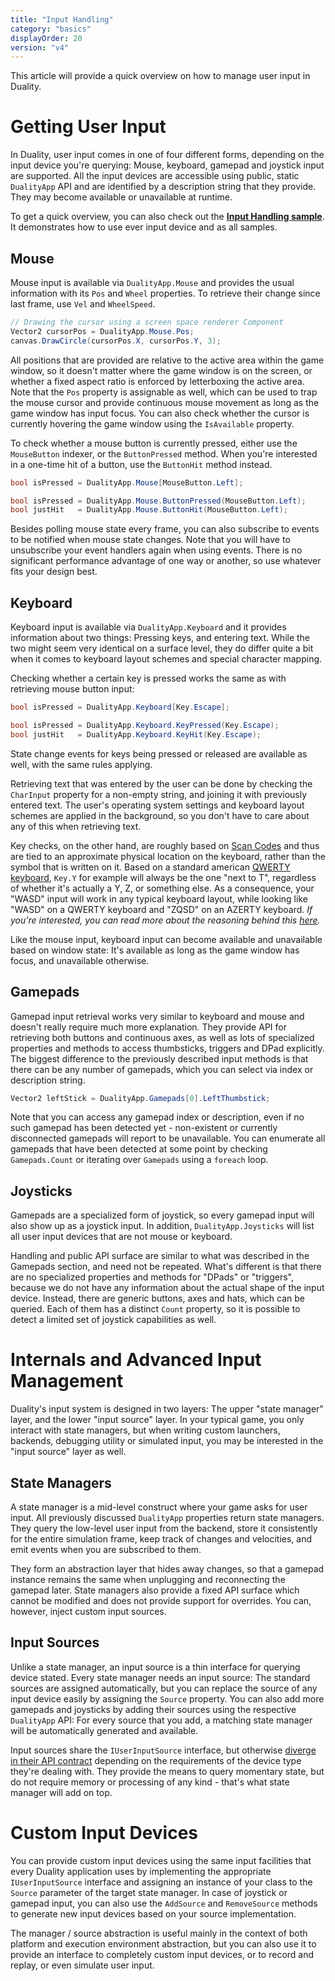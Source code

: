 ```yaml
---
title: "Input Handling"
category: "basics"
displayOrder: 20
version: "v4"
---
```


This article will provide a quick overview on how to manage user input in Duality.

# Getting User Input

In Duality, user input comes in one of four different forms, depending on the input device you're querying: Mouse, keyboard, gamepad and joystick input are supported. All the input devices are accessible using public, static `DualityApp` API and are identified by a description string that they provide. They may become available or unavailable at runtime.

To get a quick overview, you can also check out the [**Input Handling sample**](https://www.nuget.org/packages/AdamsLair.Duality.Samples.InputHandling/). It demonstrates how to use ever input device and as all samples.

## Mouse

Mouse input is available via `DualityApp.Mouse` and provides the usual information with its `Pos` and `Wheel` properties. To retrieve their change since last frame, use `Vel` and `WheelSpeed`.

```csharp
// Drawing the cursor using a screen space renderer Component
Vector2 cursorPos = DualityApp.Mouse.Pos;
canvas.DrawCircle(cursorPos.X, cursorPos.Y, 3);
```

All positions that are provided are relative to the active area within the game window, so it doesn't matter where the game window is on the screen, or whether a fixed aspect ratio is enforced by letterboxing the active area. Note that the `Pos` property is assignable as well, which can be used to trap the mouse cursor and provide continuous mouse movement as long as the game window has input focus. You can also check whether the cursor is currently hovering the game window using the `IsAvailable` property.

To check whether a mouse button is currently pressed, either use the `MouseButton` indexer, or the `ButtonPressed` method. When you're interested in a one-time hit of a button, use the `ButtonHit` method instead.

```csharp
bool isPressed = DualityApp.Mouse[MouseButton.Left];
```

```csharp
bool isPressed = DualityApp.Mouse.ButtonPressed(MouseButton.Left);
bool justHit   = DualityApp.Mouse.ButtonHit(MouseButton.Left);
```

Besides polling mouse state every frame, you can also subscribe to events to be notified when mouse state changes. Note that you will have to unsubscribe your event handlers again when using events. There is no significant performance advantage of one way or another, so use whatever fits your design best.

## Keyboard

Keyboard input is available via `DualityApp.Keyboard` and it provides information about two things: Pressing keys, and entering text. While the two might seem very identical on a surface level, they do differ quite a bit when it comes to keyboard layout schemes and special character mapping.

Checking whether a certain key is pressed works the same as with retrieving mouse button input:

```csharp
bool isPressed = DualityApp.Keyboard[Key.Escape];
```

```csharp
bool isPressed = DualityApp.Keyboard.KeyPressed(Key.Escape);
bool justHit   = DualityApp.Keyboard.KeyHit(Key.Escape);
```

State change events for keys being pressed or released are available as well, with the same rules applying.

Retrieving text that was entered by the user can be done by checking the `CharInput` property for a non-empty string, and joining it with previously entered text. The user's operating system settings and keyboard layout schemes are applied in the background, so you don't have to care about any of this when retrieving text.

Key checks, on the other hand, are roughly based on [Scan Codes](https://en.wikipedia.org/wiki/Scancode) and thus are tied to an approximate physical location on the keyboard, rather than the symbol that is written on it. Based on a standard american [QWERTY keyboard](https://en.wikipedia.org/wiki/QWERTY), `Key.Y` for example will always be the one "next to T", regardless of whether it's actually a Y, Z, or something else. As a consequence, your "WASD" input will work in any typical keyboard layout, while looking like "WASD" on a QWERTY keyboard and "ZQSD" on an AZERTY keyboard. _If you're interested, you can read more about the reasoning behind this [here](https://github.com/opentk/opentk/pull/269#issuecomment-184367936)._

Like the mouse input, keyboard input can become available and unavailable based on window state: It's available as long as the game window has focus, and unavailable otherwise.

## Gamepads

Gamepad input retrieval works very similar to keyboard and mouse and doesn't really require much more explanation. They provide API for retrieving both buttons and continuous axes, as well as lots of specialized properties and methods to access thumbsticks, triggers and DPad explicitly. The biggest difference to the previously described input methods is that there can be any number of gamepads, which you can select via index or description string.

```csharp
Vector2 leftStick = DualityApp.Gamepads[0].LeftThumbstick;
```

Note that you can access any gamepad index or description, even if no such gamepad has been detected yet - non-existent or currently disconnected gamepads will report to be unavailable. You can enumerate all gamepads that have been detected at some point by checking `Gamepads.Count` or iterating over `Gamepads` using a `foreach` loop.

## Joysticks

Gamepads are a specialized form of joystick, so every gamepad input will also show up as a joystick input. In addition, `DualityApp.Joysticks` will list all user input devices that are not mouse or keyboard.

Handling and public API surface are similar to what was described in the Gamepads section, and need not be repeated. What's different is that there are no specialized properties and methods for "DPads" or "triggers", because we do not have any information about the actual shape of the input device. Instead, there are generic buttons, axes and hats, which can be queried. Each of them has a distinct `Count` property, so it is possible to detect a limited set of joystick capabilities as well.

# Internals and Advanced Input Management

Duality's input system is designed in two layers: The upper "state manager" layer, and the lower "input source" layer. In your typical game, you only interact with state managers, but when writing custom launchers, backends, debugging utility or simulated input, you may be interested in the "input source" layer as well.

## State Managers

A state manager is a mid-level construct where your game asks for user input. All previously discussed `DualityApp` properties return state managers. They query the low-level user input from the backend, store it consistently for the entire simulation frame, keep track of changes and velocities, and emit events when you are subscribed to them.

They form an abstraction layer that hides away changes, so that a gamepad instance remains the same when unplugging and reconnecting the gamepad later. State managers also provide a fixed API surface which cannot be modified and does not provide support for overrides. You can, however, inject custom input sources.

## Input Sources

Unlike a state manager, an input source is a thin interface for querying device stated. Every state manager needs an input source: The standard sources are assigned automatically, but you can replace the source of any input device easily by assigning the `Source` property. You can also add more gamepads and joysticks by adding their sources using the respective `DualityApp` API: For every source that you add, a matching state manager will be automatically generated and available.

Input sources share the `IUserInputSource` interface, but otherwise [diverge in their API contract](https://github.com/AdamsLair/duality/tree/master/Source/Core/Duality/Input/Sources) depending on the requirements of the device type they're dealing with. They provide the means to query momentary state, but do not require memory or processing of any kind - that's what state manager will add on top.

# Custom Input Devices

You can provide custom input devices using the same input facilities that every Duality application uses by implementing the appropriate `IUserInputSource` interface and assigning an instance of your class to the `Source` parameter of the target state manager. In case of joystick or gamepad input, you can also use the `AddSource` and `RemoveSource` methods to generate new input devices based on your source implementation.

The manager / source abstraction is useful mainly in the context of both platform and execution environment abstraction, but you can also use it to provide an interface to completely custom input devices, or to record and replay, or even simulate user input.